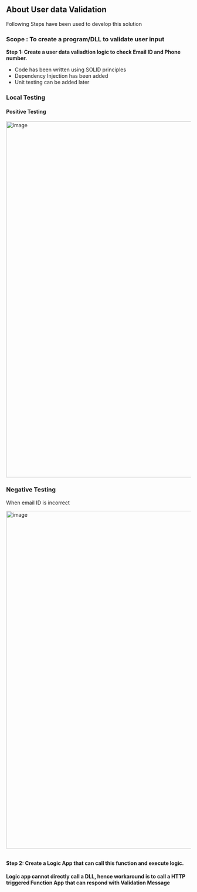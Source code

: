 ## About User data Validation

Following Steps have been used to develop this solution

### Scope : To create a program/DLL to validate user input

**Step 1: Create a user data valiadtion logic to check Email ID and Phone number.**
- Code has been written using SOLID principles
- Dependency Injection has been added
- Unit testing can be added later

### Local Testing
#### Positive Testing

<img width="1598" height="967" alt="image" src="https://github.com/user-attachments/assets/8caf7877-874c-4ecb-8cab-9ad7b0f81cb8" />


### Negative Testing
When email ID is incorrect

<img width="1548" height="917" alt="image" src="https://github.com/user-attachments/assets/632ac12d-0484-4941-be93-d916b8de3759" />

<div>
  <br/>
</div>

**Step 2: Create a Logic App that can call this function and execute logic.**
#### Logic app cannot directly call a DLL, hence workaround is to call a HTTP triggered Function App that can respond with Validation Message


